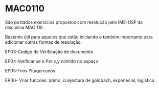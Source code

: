 # MAC0110
São postados exercícios propostos com resolução pelo IME-USP da disciplina MAC 110.

Bastante útil para aqueles que estão iniciando e também importante para adicionar outras formas de resolução.

EP03-Codigo de Verificação de documento

EP04-Verificar se o Par x,y contido no espaço  

EP05-Trios Pitagoreanos

EP06- Vriar funções: primo, conjectura de goldbach, exponecial, logistica
